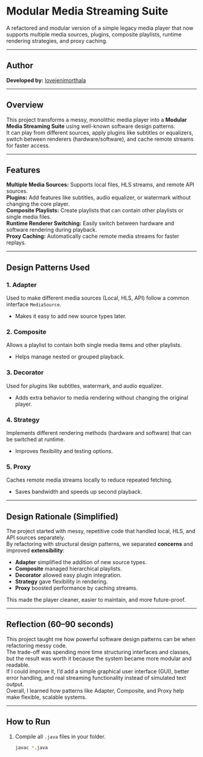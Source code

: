 # Modular Media Streaming Suite

A refactored and modular version of a simple legacy media player that now supports multiple media sources, plugins, composite playlists, runtime rendering strategies, and proxy caching.

---

## Author
**Developed by:** [lovejenimorthala](https://github.com/lovejenimorthala)

---

## Overview
This project transforms a messy, monolithic media player into a **Modular Media Streaming Suite** using well-known software design patterns.  
It can play from different sources, apply plugins like subtitles or equalizers, switch between renderers (hardware/software), and cache remote streams for faster access.

---

## Features
**Multiple Media Sources:** Supports local files, HLS streams, and remote API sources.  
**Plugins:** Add features like subtitles, audio equalizer, or watermark without changing the core player.  
**Composite Playlists:** Create playlists that can contain other playlists or single media files.  
**Runtime Renderer Switching:** Easily switch between hardware and software rendering during playback.  
**Proxy Caching:** Automatically cache remote media streams for faster replays.  

---

## Design Patterns Used

### 1. Adapter
Used to make different media sources (Local, HLS, API) follow a common interface `MediaSource`.  
- Makes it easy to add new source types later.

### 2. Composite
Allows a playlist to contain both single media items and other playlists.  
- Helps manage nested or grouped playback.

### 3. Decorator
Used for plugins like subtitles, watermark, and audio equalizer.  
- Adds extra behavior to media rendering without changing the original player.

### 4. Strategy
Implements different rendering methods (hardware and software) that can be switched at runtime.  
- Improves flexibility and testing options.

### 5. Proxy
Caches remote media streams locally to reduce repeated fetching.  
- Saves bandwidth and speeds up second playback.

---

## Design Rationale (Simplified)
The project started with messy, repetitive code that handled local, HLS, and API sources separately.  
By refactoring with structural design patterns, we separated **concerns** and improved **extensibility**:
- **Adapter** simplified the addition of new source types.  
- **Composite** managed hierarchical playlists.  
- **Decorator** allowed easy plugin integration.  
- **Strategy** gave flexibility in rendering.  
- **Proxy** boosted performance by caching streams.

This made the player cleaner, easier to maintain, and more future-proof.

---

## Reflection (60–90 seconds)
This project taught me how powerful software design patterns can be when refactoring messy code.  
The trade-off was spending more time structuring interfaces and classes, but the result was worth it because the system became more modular and readable.  
If I could improve it, I’d add a simple graphical user interface (GUI), better error handling, and real streaming functionality instead of simulated text output.  
Overall, I learned how patterns like Adapter, Composite, and Proxy help make flexible, scalable systems.

---

## How to Run
1. Compile all `.java` files in your folder.  
   ```bash
   javac *.java
